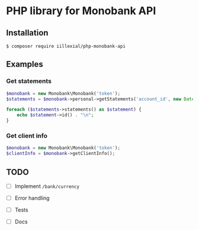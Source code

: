 # PHP library for Monobank API

## Installation

`$ composer require iillexial/php-monobank-api`

## Examples

### Get statements

```php
$monobank = new Monobank\Monobank('token');
$statements = $monobank->personal->getStatements('account_id', new DateTime());

foreach ($statements->statements() as $statement) {
    echo $statement->id() . "\n";
}
```

### Get client info

```php
$monobank = new Monobank\Monobank('token');
$clientInfo = $monobank->getClientInfo();


```

## TODO

- [ ] Implement `/bank/currency`
- [ ] Error handling
- [ ] Tests
- [ ] Docs

